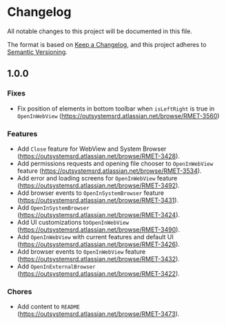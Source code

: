 # Changelog
All notable changes to this project will be documented in this file.

The format is based on [Keep a Changelog](https://keepachangelog.com/en/1.0.0/),
and this project adheres to [Semantic Versioning](https://semver.org/spec/v2.0.0.html).

## 1.0.0

### Fixes
- Fix position of elements in bottom toolbar when `isLeftRight` is true in `OpenInWebView` (https://outsystemsrd.atlassian.net/browse/RMET-3560)

### Features
- Add `Close` feature for WebView and System Browser (https://outsystemsrd.atlassian.net/browse/RMET-3428).
- Add permissions requests and opening file chooser to `OpenInWebView` feature (https://outsystemsrd.atlassian.net/browse/RMET-3534).
- Add error and loading screens for `OpenInWebView` feature (https://outsystemsrd.atlassian.net/browse/RMET-3492).
- Add browser events to `OpenInSystemBrowser` feature (https://outsystemsrd.atlassian.net/browse/RMET-3431).
- Add `OpenInSystemBrowser` (https://outsystemsrd.atlassian.net/browse/RMET-3424).
- Add UI customizations to`OpenInWebView` (https://outsystemsrd.atlassian.net/browse/RMET-3490).
- Add `OpenInWebView` with current features and default
  UI (https://outsystemsrd.atlassian.net/browse/RMET-3426).
- Add browser events to `OpenInWebView` feature (https://outsystemsrd.atlassian.net/browse/RMET-3432).
- Add `OpenInExternalBrowser` (https://outsystemsrd.atlassian.net/browse/RMET-3422).

### Chores
- Add content to `README` (https://outsystemsrd.atlassian.net/browse/RMET-3473).
